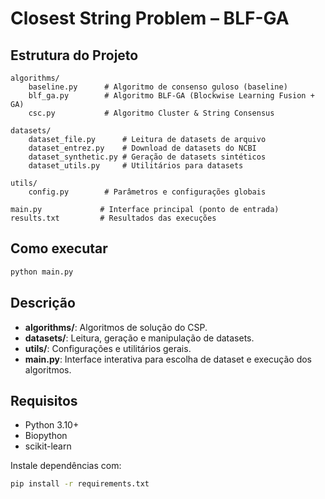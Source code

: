 # Closest String Problem – BLF-GA

## Estrutura do Projeto

```
algorithms/
    baseline.py      # Algoritmo de consenso guloso (baseline)
    blf_ga.py        # Algoritmo BLF-GA (Blockwise Learning Fusion + GA)
    csc.py           # Algoritmo Cluster & String Consensus

datasets/
    dataset_file.py      # Leitura de datasets de arquivo
    dataset_entrez.py    # Download de datasets do NCBI
    dataset_synthetic.py # Geração de datasets sintéticos
    dataset_utils.py     # Utilitários para datasets

utils/
    config.py        # Parâmetros e configurações globais

main.py             # Interface principal (ponto de entrada)
results.txt         # Resultados das execuções
```

## Como executar

```bash
python main.py
```

## Descrição
- **algorithms/**: Algoritmos de solução do CSP.
- **datasets/**: Leitura, geração e manipulação de datasets.
- **utils/**: Configurações e utilitários gerais.
- **main.py**: Interface interativa para escolha de dataset e execução dos algoritmos.

## Requisitos
- Python 3.10+
- Biopython
- scikit-learn

Instale dependências com:
```bash
pip install -r requirements.txt
```
